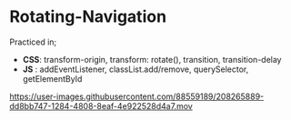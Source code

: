 # Rotating-Navigation
Practiced in;
   *  __CSS__: transform-origin, transform: rotate(), transition, transition-delay
   *  __JS__ : addEventListener, classList.add/remove, querySelector, getElementById



https://user-images.githubusercontent.com/88559189/208265889-dd8bb747-1284-4808-8eaf-4e922528d4a7.mov

